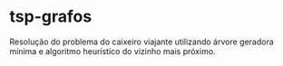 # tsp-grafos
Resolução do problema do caixeiro viajante utilizando árvore geradora mínima e algoritmo heurístico do vizinho mais próximo.

